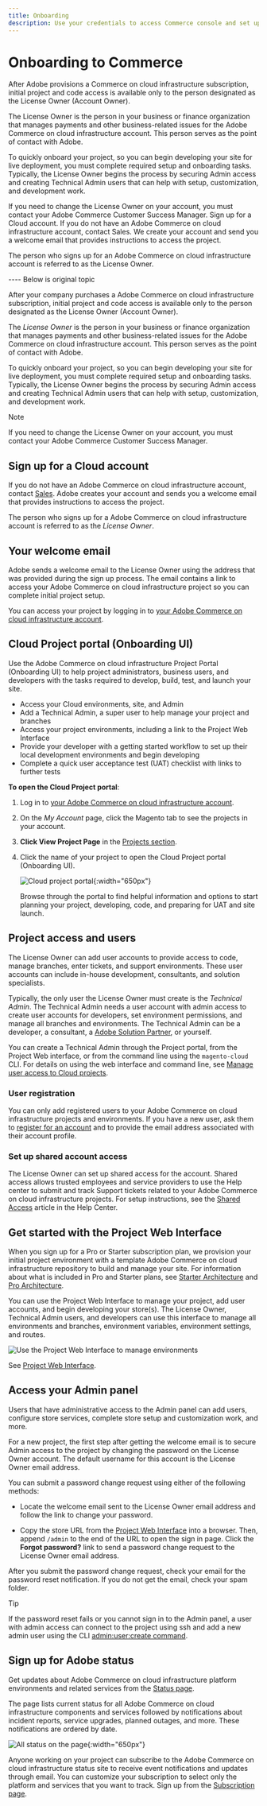 ```yaml
---
title: Onboarding
description: Use your credentials to access Commerce console and set up a Commerce program in the cloud infrastructure.
---
```

# Onboarding to Commerce

After Adobe provisions a Commerce on cloud infrastructure subscription, initial project and code access is available only to the person designated as the License Owner (Account Owner).

The License Owner is the person in your business or finance organization that manages payments and other business-related issues for the Adobe Commerce on cloud infrastructure account. This person serves as the point of contact with Adobe.

To quickly onboard your project, so you can begin developing your site for live deployment, you must complete required setup and onboarding tasks. Typically, the License Owner begins the process by securing Admin access and creating Technical Admin users that can help with setup, customization, and development work.

If you need to change the License Owner on your account, you must contact your Adobe Commerce Customer Success Manager.
Sign up for a Cloud account. If you do not have an Adobe Commerce on cloud infrastructure account, contact Sales. We create your account and send you a welcome email that provides instructions to access the project.

The person who signs up for an Adobe Commerce on cloud infrastructure account is referred to as the License Owner.

---- Below is original topic

After your company purchases a Adobe Commerce on cloud infrastructure subscription, initial project and code access is available only to the person designated as the License Owner (Account Owner).

The _License Owner_ is the person in your business or finance organization that manages payments and other business-related issues for the Adobe Commerce on cloud infrastructure account. This person serves as the point of contact with Adobe.

To quickly onboard your project, so you can begin developing your site for live deployment, you must complete required setup and onboarding tasks. Typically, the License Owner begins the process by securing Admin access and creating Technical Admin users that can help with setup, customization, and development work.

>[!NOTE]
>
>If you need to change the License Owner on your account, you must contact your Adobe Commerce Customer Success Manager.

## Sign up for a Cloud account

If you do not have an Adobe Commerce on cloud infrastructure account, contact [Sales][]. Adobe creates your account and sends you a welcome email that provides instructions to access the project.

The person who signs up for a Adobe Commerce on cloud infrastructure account is referred to as the _License Owner_.

## Your welcome email

Adobe sends a welcome email to the License Owner using the address that was provided during the sign up process. The email contains a link to access your Adobe Commerce on cloud infrastructure project so you can complete initial project setup.

You can access your project by logging in to [your Adobe Commerce on cloud infrastructure account][].

## Cloud Project portal (Onboarding UI)

Use the Adobe Commerce on cloud infrastructure Project Portal (Onboarding UI) to help project administrators, business users, and developers with the tasks required to develop, build, test, and launch your site.

-  Access your Cloud environments, site, and Admin
-  Add a Technical Admin, a super user to help manage your project and branches
-  Access your project environments, including a link to the Project Web Interface
-  Provide your developer with a getting started workflow to set up their local development environments and begin developing
-  Complete a quick user acceptance test (UAT) checklist with links to further tests

**To open the Cloud Project portal**:

1. Log in to [your Adobe Commerce on cloud infrastructure account][].

1. On the _My Account_ page, click the Magento tab to see the projects in your account.

1. **Click View Project Page** in the [Projects section][].

1. Click the name of your project to open the Cloud Project portal (Onboarding UI).

   ![Cloud project portal](https://devdocs.magento.com/common/images/cloud/cloud_project-onboarding-ui.png){:width="650px"}

   Browse through the portal to find helpful information and options to start planning your project, developing, code, and preparing for UAT and site launch.

## Project access and users

The License Owner can add user accounts to provide access to code, manage
branches, enter tickets, and support environments. These user accounts can include in-house development, consultants, and solution specialists.

Typically, the only user the License Owner must create is the _Technical Admin_. The Technical Admin needs a user account with admin access to create user accounts for developers, set environment permissions, and manage all branches and environments. The Technical Admin can be a developer, a consultant, a [Adobe Solution Partner][], or yourself.

You can create a Technical Admin through the Project portal, from the Project Web interface, or from the command line using the `magento-cloud` CLI. For details on using the web interface and command line, see [Manage user access to Cloud projects][].

### User registration

You can only add registered users to your Adobe Commerce on cloud infrastructure projects and environments. If you have a new user, ask them to [register for an account][] and to provide the email address associated with their account profile.

### Set up shared account access

The License Owner can set up shared access for the account. Shared access allows trusted employees and service providers to use the Help center to submit and track Support tickets related to your Adobe Commerce on cloud infrastructure projects. For setup instructions, see the [Shared Access][] article in the Help Center.

## Get started with the Project Web Interface

When you sign up for a Pro or Starter subscription plan, we provision your initial project environment with a template Adobe Commerce on cloud infrastructure repository to build and manage your site. For information about what is included in Pro and Starter plans, see [Starter Architecture][] and [Pro Architecture][].

You can use the Project Web Interface to manage your project, add user accounts, and begin developing your store(s). The License Owner, Technical Admin users, and developers can use this interface to manage all environments and branches, environment variables, environment settings, and routes.

![Use the Project Web Interface to manage environments](https://devdocs.magento.com/common/images/cloud/cloud_project-access.png)

See [Project Web Interface][].

## Access your Admin panel

Users that have administrative access to the Admin panel can add users, configure store services, complete store setup and customization work, and more.

For a new project, the first step after getting the welcome email is to secure Admin access to the project by changing the password on the License Owner account. The default username for this account is the License Owner email address.

You can submit a password change request using either of the following methods:

-  Locate the welcome email sent to the License Owner email address and follow the link to change your password.

-  Copy the store URL from the [Project Web Interface][] into a browser. Then, append `/admin` to the end of the URL to open the sign in page. Click the **Forgot password?** link to send a password change request to the License Owner email address.

After you submit the password change request, check your email for the password reset notification. If you do not get the email, check your spam folder.

>[!TIP]
>
>If the password reset fails or you cannot sign in to the Admin panel, a user with admin access can connect to the project using ssh and add a new admin user using the CLI [admin:user:create command][].

## Sign up for Adobe status

Get updates about Adobe Commerce on cloud infrastructure platform environments and related services from the [Status page][].

The page lists current status for all Adobe Commerce on cloud infrastructure components and services followed by notifications about incident reports, service upgrades, planned outages, and more. These notifications are ordered by date.

![All status on the page](https://devdocs.magento.com/common/images/cloud/cloud_status.png){:width="650px"}

Anyone working on your project can subscribe to the Adobe Commerce on cloud infrastructure status site to receive event notifications and updates through email. You can customize your subscription to select only the platform and services that you want to track. Sign up from the [Subscription page][].

<!--Link references-->

[your Adobe Commerce on cloud infrastructure account]: https://accounts.magento.cloud/user
[Projects section]: https://cloud.magento.com/cloud/project/subscriptions/
[Sales]: https://magento.com/explore/contact-sales
[Adobe Solution Partner]: https://magento.com/partners/choose
[Manage user access to Cloud projects]: https://devdocs.magento.com/cloud/project/user-admin.html
[register for an account]: https://account.magento.com/customer/account/create/
[Shared Access]: https://support.magento.com/hc/en-us/articles/360000913794-Magento-Help-Center-User-Guide#shared-access
[Starter Architecture]: https://devdocs.magento.com/cloud/architecture/starter-architecture.html
[Pro Architecture]: https://devdocs.magento.com/cloud/architecture/pro-architecture.html
[Project Web Interface]: https://devdocs.magento.com/cloud/project/projects.html
[Status page]: https://status.adobe.com/products/3350
[Subscription page]: https://status.adobe.com/products/3350
[admin:user:create command]: https://devdocs.magento.com/guides/v2.3/install-gde/install/cli/install-cli-subcommands-admin.html#create-or-edit-an-administrator
